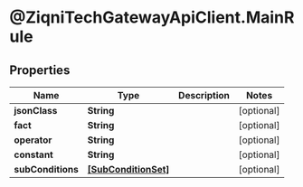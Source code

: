 # @ZiqniTechGatewayApiClient.MainRule

## Properties

Name | Type | Description | Notes
------------ | ------------- | ------------- | -------------
**jsonClass** | **String** |  | [optional] 
**fact** | **String** |  | [optional] 
**operator** | **String** |  | [optional] 
**constant** | **String** |  | [optional] 
**subConditions** | [**[SubConditionSet]**](SubConditionSet.md) |  | [optional] 


